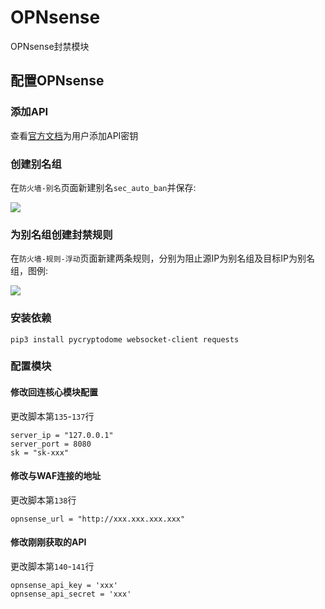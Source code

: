 # OPNsense

OPNsense封禁模块

## 配置OPNsense

### 添加API

查看[官方文档](https://docs.opnsense.org/development/how-tos/api.html)为用户添加API密钥

### 创建别名组

在`防火墙-别名`页面新建别名`sec_auto_ban`并保存:

![](https://raw.githubusercontent.com/sec-report/SecAutoBan/main/device/block/opnsense/img/1.jpg)

### 为别名组创建封禁规则

在`防火墙-规则-浮动`页面新建两条规则，分别为阻止源IP为别名组及目标IP为别名组，图例:

![](https://raw.githubusercontent.com/sec-report/SecAutoBan/main/device/block/opnsense/img/2.jpg)

### 安装依赖

```
pip3 install pycryptodome websocket-client requests
```

### 配置模块

#### 修改回连核心模块配置

更改脚本第`135`-`137`行

```
server_ip = "127.0.0.1"
server_port = 8080
sk = "sk-xxx"
```

#### 修改与WAF连接的地址

更改脚本第`138`行

```
opnsense_url = "http://xxx.xxx.xxx.xxx"
```

#### 修改刚刚获取的API

更改脚本第`140`-`141`行

```
opnsense_api_key = 'xxx'
opnsense_api_secret = 'xxx'
```
